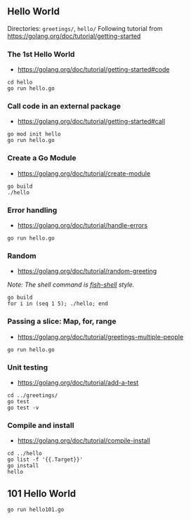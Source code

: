 ## Hello World
Directories: `greetings/`, `hello/`
Following tutorial from https://golang.org/doc/tutorial/getting-started

### The 1st Hello World
- https://golang.org/doc/tutorial/getting-started#code
```shell
cd hello
go run hello.go
```

### Call code in an external package
- https://golang.org/doc/tutorial/getting-started#call
```shell
go mod init hello
go run hello.go
```

### Create a Go Module
- https://golang.org/doc/tutorial/create-module
```shell
go build
./hello
```

### Error handling
- https://golang.org/doc/tutorial/handle-errors
```shell
go run hello.go
```

### Random
- https://golang.org/doc/tutorial/random-greeting

*Note: The shell command is [fish-shell](https://fishshell.com/) style.*

```shell
go build
for i in (seq 1 5); ./hello; end
```
### Passing a slice: Map, for, range
- https://golang.org/doc/tutorial/greetings-multiple-people
```shell
go run hello.go
```

### Unit testing
- https://golang.org/doc/tutorial/add-a-test
```shell
cd ../greetings/
go test
go test -v
```

### Compile and install
- https://golang.org/doc/tutorial/compile-install
```shell
cd ../hello
go list -f '{{.Target}}'
go install
hello
```
## 101 Hello World
```shell
go run hello101.go
```

